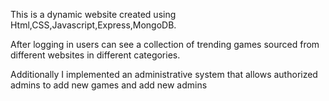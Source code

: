 
This is a dynamic website created using Html,CSS,Javascript,Express,MongoDB.

After logging in users can see a  collection of trending games sourced from different websites in different categories. 

Additionally I implemented an administrative system that allows authorized admins to add new games and add new admins
 